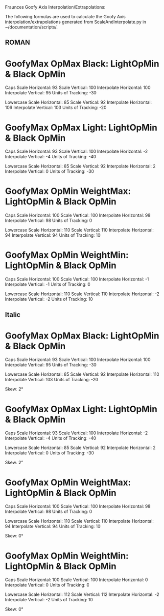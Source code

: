 Fraunces Goofy Axis Interpolation/Extrapolations:

The following formulas are used to calculate the Goofy Axis interpolation/extrapolations generated from ScaleAndInterpolate.py in ~/documentation/scripts/.


## ROMAN ##

# GoofyMax OpMax Black: LightOpMin & Black OpMin

Caps
Scale Horizontal: 93
Scale Vertical: 100
Interpolate Horizontal: 100
Interpolate Vertical: 95
Units of Tracking: -30

Lowercase
Scale Horizontal: 85
Scale Vertical: 92
Interpolate Horizontal: 106
Interpolate Vertical: 103
Units of Tracking: -20

# GoofyMax OpMax Light: LightOpMin & Black OpMin

Caps
Scale Horizontal: 93
Scale Vertical: 100
Interpolate Horizontal: -2
Interpolate Vertical: -4
Units of Tracking: -40

Lowercase
Scale Horizontal: 85
Scale Vertical: 92
Interpolate Horizontal: 2
Interpolate Vertical: 0
Units of Tracking: -30

# GoofyMax OpMin WeightMax: LightOpMin & Black OpMin

Caps
Scale Horizontal: 100
Scale Vertical: 100
Interpolate Horizontal: 98
Interpolate Vertical: 98
Units of Tracking: 0

Lowercase
Scale Horizontal: 110
Scale Vertical: 110
Interpolate Horizontal: 94
Interpolate Vertical: 94
Units of Tracking: 10

# GoofyMax OpMin WeightMin: LightOpMin & Black OpMin

Caps
Scale Horizontal: 100
Scale Vertical: 100
Interpolate Horizontal: -1
Interpolate Vertical: -1
Units of Tracking: 0

Lowercase
Scale Horizontal: 110
Scale Vertical: 110
Interpolate Horizontal: -2
Interpolate Vertical: -2
Units of Tracking: 10


## Italic ##

# GoofyMax OpMax Black: LightOpMin & Black OpMin

Caps
Scale Horizontal: 93
Scale Vertical: 100
Interpolate Horizontal: 100
Interpolate Vertical: 95
Units of Tracking: -30

Lowercase
Scale Horizontal: 85
Scale Vertical: 92
Interpolate Horizontal: 110
Interpolate Vertical: 103
Units of Tracking: -20

Skew: 2°

# GoofyMax OpMax Light: LightOpMin & Black OpMin

Caps
Scale Horizontal: 93
Scale Vertical: 100
Interpolate Horizontal: -2
Interpolate Vertical: -4
Units of Tracking: -40

Lowercase
Scale Horizontal: 85
Scale Vertical: 92
Interpolate Horizontal: 2
Interpolate Vertical: 0
Units of Tracking: -30

Skew: 2°

# GoofyMax OpMin WeightMax: LightOpMin & Black OpMin

Caps
Scale Horizontal: 100
Scale Vertical: 100
Interpolate Horizontal: 98
Interpolate Vertical: 98
Units of Tracking: 0

Lowercase
Scale Horizontal: 110
Scale Vertical: 110
Interpolate Horizontal: 94
Interpolate Vertical: 94
Units of Tracking: 10

Skew: 0°

# GoofyMax OpMin WeightMin: LightOpMin & Black OpMin

Caps
Scale Horizontal: 100
Scale Vertical: 100
Interpolate Horizontal: 0
Interpolate Vertical: 0
Units of Tracking: 0

Lowercase
Scale Horizontal: 112
Scale Vertical: 112
Interpolate Horizontal: -2
Interpolate Vertical: -2
Units of Tracking: 10

Skew: 0°